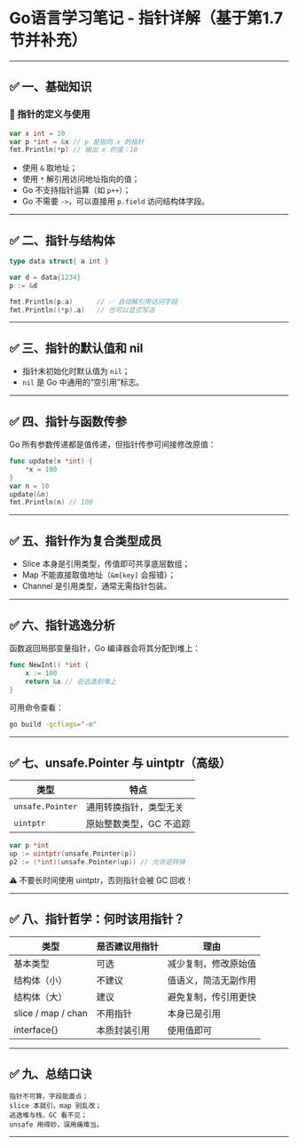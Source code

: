 
# Go语言学习笔记 - 指针详解（基于第1.7节并补充）

---

## ✅ 一、基础知识

### 📌 指针的定义与使用

```go
var x int = 10
var p *int = &x // p 是指向 x 的指针
fmt.Println(*p) // 输出 x 的值：10
```

- 使用 `&` 取地址；
- 使用 `*` 解引用访问地址指向的值；
- Go 不支持指针运算（如 `p++`）；
- Go 不需要 `->`，可以直接用 `p.field` 访问结构体字段。

---

## ✅ 二、指针与结构体

```go
type data struct{ a int }

var d = data{1234}
p := &d

fmt.Println(p.a)      // ✅ 自动解引用访问字段
fmt.Println((*p).a)   // 也可以显式写法
```

---

## ✅ 三、指针的默认值和 nil

- 指针未初始化时默认值为 `nil`；
- `nil` 是 Go 中通用的“空引用”标志。

---

## ✅ 四、指针与函数传参

Go 所有参数传递都是值传递，但指针传参可间接修改原值：

```go
func update(x *int) {
    *x = 100
}
var n = 10
update(&n)
fmt.Println(n) // 100
```

---

## ✅ 五、指针作为复合类型成员

- Slice 本身是引用类型，传值即可共享底层数组；
- Map 不能直接取值地址（`&m[key]` 会报错）；
- Channel 是引用类型，通常无需指针包装。

---

## ✅ 六、指针逃逸分析

函数返回局部变量指针，Go 编译器会将其分配到堆上：

```go
func NewInt() *int {
    x := 100
    return &x // 会逃逸到堆上
}
```

可用命令查看：

```bash
go build -gcflags="-m"
```

---

## ✅ 七、unsafe.Pointer 与 uintptr（高级）

| 类型           | 特点                           |
|----------------|--------------------------------|
| `unsafe.Pointer` | 通用转换指针，类型无关         |
| `uintptr`        | 原始整数类型，GC 不追踪         |

```go
var p *int
up := uintptr(unsafe.Pointer(p))
p2 := (*int)(unsafe.Pointer(up)) // 允许逆转换
```

⚠️ 不要长时间使用 uintptr，否则指针会被 GC 回收！

---

## ✅ 八、指针哲学：何时该用指针？

| 类型             | 是否建议用指针 | 理由                     |
|------------------|----------------|--------------------------|
| 基本类型         | 可选           | 减少复制，修改原始值     |
| 结构体（小）     | 不建议         | 值语义，简洁无副作用     |
| 结构体（大）     | 建议           | 避免复制，传引用更快     |
| slice / map / chan | 不用指针     | 本身已是引用             |
| interface{}       | 本质封装引用   | 使用值即可               |

---

## ✅ 九、总结口诀

```
指针不可算，字段能直点；
slice 本就引，map 别乱改；
逃逸堆与栈，GC 看不见；
unsafe 用得妙，误用痛难当。
```

---

